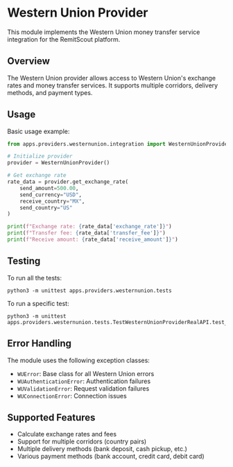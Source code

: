 # Western Union Provider

This module implements the Western Union money transfer service integration for the RemitScout platform.

## Overview

The Western Union provider allows access to Western Union's exchange rates and money transfer services. It supports multiple corridors, delivery methods, and payment types.

## Usage

Basic usage example:

```python
from apps.providers.westernunion.integration import WesternUnionProvider

# Initialize provider
provider = WesternUnionProvider()

# Get exchange rate
rate_data = provider.get_exchange_rate(
    send_amount=500.00,
    send_currency="USD",
    receive_country="MX",
    send_country="US"
)

print(f"Exchange rate: {rate_data['exchange_rate']}")
print(f"Transfer fee: {rate_data['transfer_fee']}")
print(f"Receive amount: {rate_data['receive_amount']}")
```

## Testing

To run all the tests:
```
python3 -m unittest apps.providers.westernunion.tests
```

To run a specific test:
```
python3 -m unittest apps.providers.westernunion.tests.TestWesternUnionProviderRealAPI.test_discover_supported_methods
```

## Error Handling

The module uses the following exception classes:
- `WUError`: Base class for all Western Union errors
- `WUAuthenticationError`: Authentication failures
- `WUValidationError`: Request validation failures
- `WUConnectionError`: Connection issues

## Supported Features

- Calculate exchange rates and fees
- Support for multiple corridors (country pairs)
- Multiple delivery methods (bank deposit, cash pickup, etc.)
- Various payment methods (bank account, credit card, debit card) 